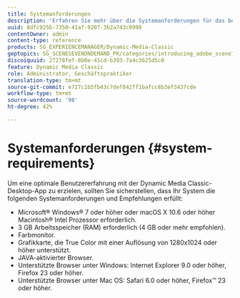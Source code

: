 ```yaml
---
title: Systemanforderungen
description: 'Erfahren Sie mehr über die Systemanforderungen für das beste Erlebnis mit Dynamic Media Classic. '
uuid: 8dfc925b-7350-41af-9207-3b2a743c0998
contentOwner: admin
content-type: reference
products: SG_EXPERIENCEMANAGER/Dynamic-Media-Classic
geptopics: SG_SCENESEVENONDEMAND_PK/categories/introducing_adobe_scene7
discoiquuid: 27278fef-8b0e-41cd-b393-7a4c3625d5c0
feature: Dynamic Media Classic
role: Administrator, Geschäftspraktiker
translation-type: tm+mt
source-git-commit: e727c1b5fb43c7def842ff1bafcc8b3ef3437cde
workflow-type: tm+mt
source-wordcount: '98'
ht-degree: 42%

---
```



# Systemanforderungen {#system-requirements}

Um eine optimale Benutzererfahrung mit der Dynamic Media Classic-Desktop-App zu erzielen, sollten Sie sicherstellen, dass Ihr System die folgenden Systemanforderungen und Empfehlungen erfüllt:

* Microsoft® Windows® 7 oder höher oder macOS X 10.6 oder höher Macintosh® Intel Prozessor erforderlich.
* 3 GB Arbeitsspeicher (RAM) erforderlich (4 GB oder mehr empfohlen).
* Farbmonitor.
* Grafikkarte, die True Color mit einer Auflösung von 1280x1024 oder höher unterstützt.
* JAVA-aktivierter Browser.
* Unterstützte Browser unter Windows: Internet Explorer 9.0 oder höher, Firefox 23 oder höher.
* Unterstützte Browser unter Mac OS: Safari 6.0 oder höher, Firefox™ 23 oder höher.

